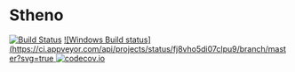 # Stheno

[![Build Status](https://travis-ci.org/willtebbutt/Stheno.jl.svg?branch=master)](https://travis-ci.org/willtebbutt/Stheno.jl)
[![Windows Build status](https://ci.appveyor.com/api/projects/status/fj8vho5di07clpu9/branch/master?svg=true
](https://ci.appveyor.com/project/willtebbutt/stheno-jl/branch/master)
[![codecov.io](http://codecov.io/github/willtebbutt/Stheno.jl/coverage.svg?branch=master)](http://codecov.io/github/willtebbutt/Stheno.jl?branch=master)
